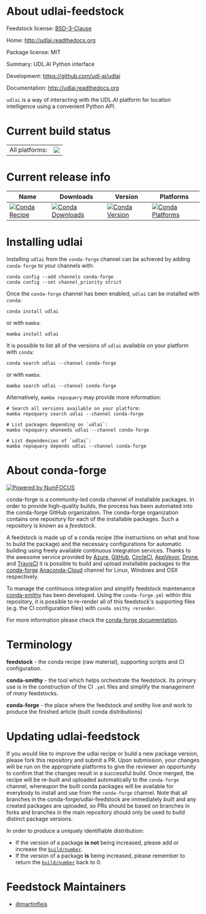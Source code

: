 About udlai-feedstock
=====================

Feedstock license: [BSD-3-Clause](https://github.com/conda-forge/udlai-feedstock/blob/main/LICENSE.txt)

Home: http://udlai.readthedocs.org

Package license: MIT

Summary: UDL.AI Python interface

Development: https://github.com/udl-ai/udlai

Documentation: http://udlai.readthedocs.org

`udlai` is a way of interacting with the UDL.AI platform for location
intelligence using a convenient Python API.


Current build status
====================


<table><tr><td>All platforms:</td>
    <td>
      <a href="https://dev.azure.com/conda-forge/feedstock-builds/_build/latest?definitionId=17157&branchName=main">
        <img src="https://dev.azure.com/conda-forge/feedstock-builds/_apis/build/status/udlai-feedstock?branchName=main">
      </a>
    </td>
  </tr>
</table>

Current release info
====================

| Name | Downloads | Version | Platforms |
| --- | --- | --- | --- |
| [![Conda Recipe](https://img.shields.io/badge/recipe-udlai-green.svg)](https://anaconda.org/conda-forge/udlai) | [![Conda Downloads](https://img.shields.io/conda/dn/conda-forge/udlai.svg)](https://anaconda.org/conda-forge/udlai) | [![Conda Version](https://img.shields.io/conda/vn/conda-forge/udlai.svg)](https://anaconda.org/conda-forge/udlai) | [![Conda Platforms](https://img.shields.io/conda/pn/conda-forge/udlai.svg)](https://anaconda.org/conda-forge/udlai) |

Installing udlai
================

Installing `udlai` from the `conda-forge` channel can be achieved by adding `conda-forge` to your channels with:

```
conda config --add channels conda-forge
conda config --set channel_priority strict
```

Once the `conda-forge` channel has been enabled, `udlai` can be installed with `conda`:

```
conda install udlai
```

or with `mamba`:

```
mamba install udlai
```

It is possible to list all of the versions of `udlai` available on your platform with `conda`:

```
conda search udlai --channel conda-forge
```

or with `mamba`:

```
mamba search udlai --channel conda-forge
```

Alternatively, `mamba repoquery` may provide more information:

```
# Search all versions available on your platform:
mamba repoquery search udlai --channel conda-forge

# List packages depending on `udlai`:
mamba repoquery whoneeds udlai --channel conda-forge

# List dependencies of `udlai`:
mamba repoquery depends udlai --channel conda-forge
```


About conda-forge
=================

[![Powered by
NumFOCUS](https://img.shields.io/badge/powered%20by-NumFOCUS-orange.svg?style=flat&colorA=E1523D&colorB=007D8A)](https://numfocus.org)

conda-forge is a community-led conda channel of installable packages.
In order to provide high-quality builds, the process has been automated into the
conda-forge GitHub organization. The conda-forge organization contains one repository
for each of the installable packages. Such a repository is known as a *feedstock*.

A feedstock is made up of a conda recipe (the instructions on what and how to build
the package) and the necessary configurations for automatic building using freely
available continuous integration services. Thanks to the awesome service provided by
[Azure](https://azure.microsoft.com/en-us/services/devops/), [GitHub](https://github.com/),
[CircleCI](https://circleci.com/), [AppVeyor](https://www.appveyor.com/),
[Drone](https://cloud.drone.io/welcome), and [TravisCI](https://travis-ci.com/)
it is possible to build and upload installable packages to the
[conda-forge](https://anaconda.org/conda-forge) [Anaconda-Cloud](https://anaconda.org/)
channel for Linux, Windows and OSX respectively.

To manage the continuous integration and simplify feedstock maintenance
[conda-smithy](https://github.com/conda-forge/conda-smithy) has been developed.
Using the ``conda-forge.yml`` within this repository, it is possible to re-render all of
this feedstock's supporting files (e.g. the CI configuration files) with ``conda smithy rerender``.

For more information please check the [conda-forge documentation](https://conda-forge.org/docs/).

Terminology
===========

**feedstock** - the conda recipe (raw material), supporting scripts and CI configuration.

**conda-smithy** - the tool which helps orchestrate the feedstock.
                   Its primary use is in the construction of the CI ``.yml`` files
                   and simplify the management of *many* feedstocks.

**conda-forge** - the place where the feedstock and smithy live and work to
                  produce the finished article (built conda distributions)


Updating udlai-feedstock
========================

If you would like to improve the udlai recipe or build a new
package version, please fork this repository and submit a PR. Upon submission,
your changes will be run on the appropriate platforms to give the reviewer an
opportunity to confirm that the changes result in a successful build. Once
merged, the recipe will be re-built and uploaded automatically to the
`conda-forge` channel, whereupon the built conda packages will be available for
everybody to install and use from the `conda-forge` channel.
Note that all branches in the conda-forge/udlai-feedstock are
immediately built and any created packages are uploaded, so PRs should be based
on branches in forks and branches in the main repository should only be used to
build distinct package versions.

In order to produce a uniquely identifiable distribution:
 * If the version of a package **is not** being increased, please add or increase
   the [``build/number``](https://docs.conda.io/projects/conda-build/en/latest/resources/define-metadata.html#build-number-and-string).
 * If the version of a package **is** being increased, please remember to return
   the [``build/number``](https://docs.conda.io/projects/conda-build/en/latest/resources/define-metadata.html#build-number-and-string)
   back to 0.

Feedstock Maintainers
=====================

* [@martinfleis](https://github.com/martinfleis/)


